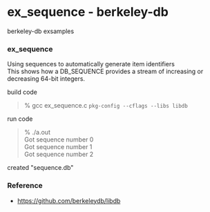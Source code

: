 ex_sequence - berkeley-db
===============

berkeley-db exsamples <br/>

### ex_sequence

Using sequences to automatically generate item identifiers  <br/>
This shows how a DB_SEQUENCE provides a stream of increasing or decreasing 64-bit integers. <br/>


build code <br/>

> % gcc ex_sequence.c  `pkg-config --cflags --libs libdb` <br/>

run code <br/>

> % ./a.out <br/>
> Got sequence number 0 <br/>
> Got sequence number 1 <br/>
> Got sequence number 2 <br/>

created "sequence.db" <br/>


### Reference
- https://github.com/berkeleydb/libdb <br/>

